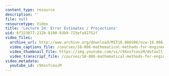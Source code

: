 ```yaml
---
content_type: resource
description: ''
file: null
resourcetype: Video
title: 'Lecture 24: Error Estimates / Projections'
uid: 6f323077-212b-8190-93b9-725efa92752f
video_files:
  archive_url: http://www.archive.org/download/MIT18.086S06/ocw-18.086-14apr2006-220k.mp4
  video_captions_file: /courses/18-086-mathematical-methods-for-engineers-ii-spring-2006/81c026a9979c5193b9d0b67755eb56e5_c9XosfcouiM.vtt
  video_thumbnail_file: https://img.youtube.com/vi/c9XosfcouiM/default.jpg
  video_transcript_file: /courses/18-086-mathematical-methods-for-engineers-ii-spring-2006/a921ce5ba98486bcce04f3578c40a211_c9XosfcouiM.pdf
video_metadata:
  youtube_id: c9XosfcouiM
---
```

